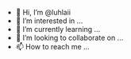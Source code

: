 - 👋 Hi, I’m @luhlaii
- 👀 I’m interested in ...
- 🌱 I’m currently learning ...
- 💞️ I’m looking to collaborate on ...
- 📫 How to reach me ...

<!---
luhlaii/luhlaii is a ✨ special ✨ repository because its `README.md` (this file) appears on your GitHub profile.
You can click the Preview link to take a look at your changes.
--->
